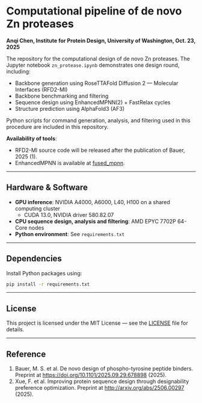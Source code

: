 # Computational pipeline of de novo Zn proteases

**Anqi Chen, Institute for Protein Design, University of Washington, Oct. 23, 2025**

The repository for the computational design of de novo Zn proteases. The Jupyter notebook `zn_protease.ipynb` demonstrates one design round, including:

- Backbone generation using RoseTTAFold Diffusion 2 — Molecular Interfaces (RFD2-MI)
- Backbone benchmarking and filtering
- Sequence design using EnhancedMPNN(2) + FastRelax cycles
- Structure prediction using AlphaFold3 (AF3)

Python scripts for command generation, analysis, and filtering used in this procedure are included in this repository.

**Availability of tools**:

- RFD2-MI source code will be released after the publication of Bauer, 2025 (1).  
- EnhancedMPNN is available at [fused_mpnn](https://github.com/baker-laboratory/fused_mpnn).

---

## Hardware & Software

- **GPU inference**: NVIDIA A4000, A6000, L40, H100 on a shared computing cluster  
  - CUDA 13.0, NVIDIA driver 580.82.07  
- **CPU sequence design, analysis and filtering**: AMD EPYC 7702P 64-Core nodes  
- **Python environment**: See `requirements.txt` 

---

## Dependencies

Install Python packages using:

```bash
pip install -r requirements.txt
```

---

## License
This project is licensed under the MIT License — see the [LICENSE](LICENSE) file for details.

---

## Reference
1. Bauer, M. S. et al. De novo design of phospho-tyrosine peptide binders. Preprint at https://doi.org/10.1101/2025.09.29.678898 (2025).
2. Xue, F. et al. Improving protein sequence design through designability preference optimization. Preprint at http://arxiv.org/abs/2506.00297 (2025).


